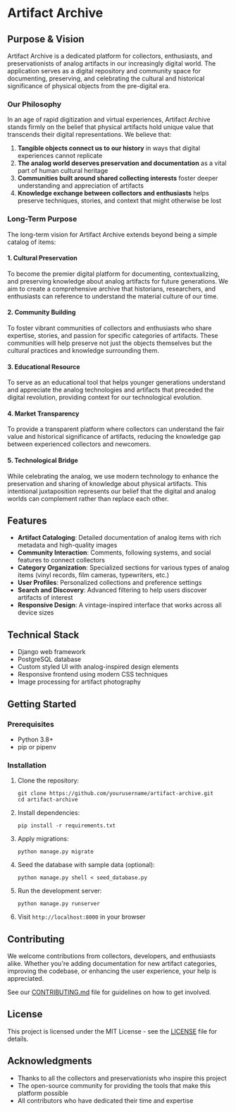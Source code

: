 # Artifact Archive

## Purpose & Vision

Artifact Archive is a dedicated platform for collectors, enthusiasts, and preservationists of analog artifacts in our increasingly digital world. The application serves as a digital repository and community space for documenting, preserving, and celebrating the cultural and historical significance of physical objects from the pre-digital era.

### Our Philosophy

In an age of rapid digitization and virtual experiences, Artifact Archive stands firmly on the belief that physical artifacts hold unique value that transcends their digital representations. We believe that:

1. **Tangible objects connect us to our history** in ways that digital experiences cannot replicate
2. **The analog world deserves preservation and documentation** as a vital part of human cultural heritage
3. **Communities built around shared collecting interests** foster deeper understanding and appreciation of artifacts
4. **Knowledge exchange between collectors and enthusiasts** helps preserve techniques, stories, and context that might otherwise be lost

### Long-Term Purpose

The long-term vision for Artifact Archive extends beyond being a simple catalog of items:

#### 1. Cultural Preservation

To become the premier digital platform for documenting, contextualizing, and preserving knowledge about analog artifacts for future generations. We aim to create a comprehensive archive that historians, researchers, and enthusiasts can reference to understand the material culture of our time.

#### 2. Community Building

To foster vibrant communities of collectors and enthusiasts who share expertise, stories, and passion for specific categories of artifacts. These communities will help preserve not just the objects themselves but the cultural practices and knowledge surrounding them.

#### 3. Educational Resource

To serve as an educational tool that helps younger generations understand and appreciate the analog technologies and artifacts that preceded the digital revolution, providing context for our technological evolution.

#### 4. Market Transparency

To provide a transparent platform where collectors can understand the fair value and historical significance of artifacts, reducing the knowledge gap between experienced collectors and newcomers.

#### 5. Technological Bridge

While celebrating the analog, we use modern technology to enhance the preservation and sharing of knowledge about physical artifacts. This intentional juxtaposition represents our belief that the digital and analog worlds can complement rather than replace each other.

## Features

- **Artifact Cataloging**: Detailed documentation of analog items with rich metadata and high-quality images
- **Community Interaction**: Comments, following systems, and social features to connect collectors
- **Category Organization**: Specialized sections for various types of analog items (vinyl records, film cameras, typewriters, etc.)
- **User Profiles**: Personalized collections and preference settings
- **Search and Discovery**: Advanced filtering to help users discover artifacts of interest
- **Responsive Design**: A vintage-inspired interface that works across all device sizes

## Technical Stack

- Django web framework
- PostgreSQL database
- Custom styled UI with analog-inspired design elements
- Responsive frontend using modern CSS techniques
- Image processing for artifact photography

## Getting Started

### Prerequisites

- Python 3.8+
- pip or pipenv

### Installation

1. Clone the repository:
   ```
   git clone https://github.com/yourusername/artifact-archive.git
   cd artifact-archive
   ```

2. Install dependencies:
   ```
   pip install -r requirements.txt
   ```

3. Apply migrations:
   ```
   python manage.py migrate
   ```

4. Seed the database with sample data (optional):
   ```
   python manage.py shell < seed_database.py
   ```

5. Run the development server:
   ```
   python manage.py runserver
   ```

6. Visit `http://localhost:8000` in your browser

## Contributing

We welcome contributions from collectors, developers, and enthusiasts alike. Whether you're adding documentation for new artifact categories, improving the codebase, or enhancing the user experience, your help is appreciated.

See our [CONTRIBUTING.md](CONTRIBUTING.md) file for guidelines on how to get involved.

## License

This project is licensed under the MIT License - see the [LICENSE](LICENSE) file for details.

## Acknowledgments

- Thanks to all the collectors and preservationists who inspire this project
- The open-source community for providing the tools that make this platform possible
- All contributors who have dedicated their time and expertise 